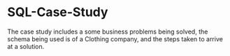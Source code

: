 # SQL-Case-Study
The case study includes a some business problems being solved, the schema being used is of a Clothing company, and the steps taken to arrive at a solution.

